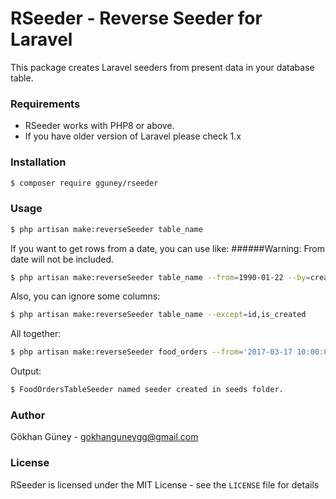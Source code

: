 # RSeeder - Reverse Seeder for Laravel

This package creates Laravel seeders from present data in your database table.

### Requirements

- RSeeder works with PHP8 or above.
- If you have older version of Laravel please check 1.x

### Installation

```bash
$ composer require gguney/rseeder
```

### Usage
```bash
$ php artisan make:reverseSeeder table_name
```
If you want to get rows from a date, you can use like:
######Warning: From date will not be included.
```bash
$ php artisan make:reverseSeeder table_name --from=1990-01-22 --by=created_at
```

Also, you can ignore some columns:
```bash
$ php artisan make:reverseSeeder table_name --except=id,is_created 
```
All together:

```bash
$ php artisan make:reverseSeeder food_orders --from='2017-03-17 10:00:00' --by=created_at --except=id
```

Output:
```bash
$ FoodOrdersTableSeeder named seeder created in seeds folder.
```

### Author

Gökhan Güney - <gokhanguneygg@gmail.com><br />

### License

RSeeder is licensed under the MIT License - see the `LICENSE` file for details
